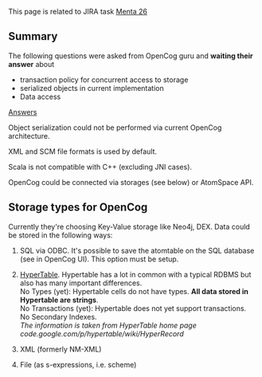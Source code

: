 This page is related to JIRA task [Menta 26](https://menta-project.atlassian.net/browse/MENTA-26)

## Summary
The following questions were asked from OpenCog guru and **waiting their answer** about

* transaction policy for concurrent access to storage
* serialized objects in current implementation
* Data access

[Answers](http://groups.google.com/group/opencog/browse_thread/thread/be3f37e079020357)

Object serialization could not be performed via current OpenCog architecture.

XML and SCM file formats is used by default.

Scala is not compatible with C++ (excluding JNI cases).

OpenCog could be connected via storages (see below) or AtomSpace API.

## Storage types for OpenCog
Currently they're choosing Key-Value storage like Neo4j, DEX.
Data could be stored in the following ways:

1. SQL via ODBC. It's possible to save the atomtable on the SQL database (see in OpenCog UI). This option must be setup.

2. [HyperTable](http://wiki.opencog.org/w/Storing_the_AtomSpace_in_HyperTable).
Hypertable has a lot in common with a typical RDBMS but also has many important differences.<br>
No Types (yet): Hypertable cells do not have types. **All data stored in Hypertable are strings**. <br>
No Transactions (yet): Hypertable does not yet support transactions. <br>
No Secondary Indexes.<br>
_The information is taken from HyperTable home page code.google.com/p/hypertable/wiki/HyperRecord_

3. XML  (formerly NM-XML) 

4. File (as s-expressions, i.e. scheme)